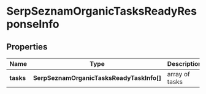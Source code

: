 # SerpSeznamOrganicTasksReadyResponseInfo

## Properties

| Name | Type | Description | Notes |
|------------ | ------------- | ------------- | -------------|
**tasks** | **SerpSeznamOrganicTasksReadyTaskInfo[]** | array of tasks |[optional]|